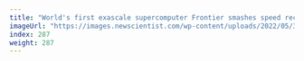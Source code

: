 ```yaml
---
title: "World's first exascale supercomputer Frontier smashes speed records"
imageUrl: "https://images.newscientist.com/wp-content/uploads/2022/05/31104903/SEI_107324695.jpg?width=600"
index: 287
weight: 287
---
```

